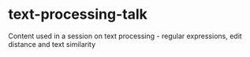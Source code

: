 # text-processing-talk
Content used in a session on text processing - regular expressions, edit distance and text similarity
